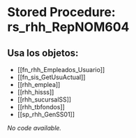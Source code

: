 # Stored Procedure: rs_rhh_RepNOM604

## Usa los objetos:
- [[fn_rhh_Empleados_Usuario]]
- [[fn_sis_GetUsuActual]]
- [[rhh_emplea]]
- [[rhh_hisss]]
- [[rhh_sucursalSS]]
- [[rhh_tbfondos]]
- [[sp_rhh_GenSS01]]

*No code available.*
